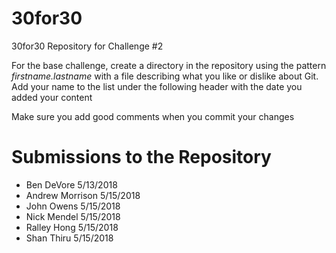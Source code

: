 # 30for30
30for30 Repository for Challenge #2

For the base challenge, create a directory in the repository using the pattern
_firstname.lastname_ with a file describing what you like or dislike about Git.
Add your name to the list under the following header with the date you added
your content

Make sure you add good comments when you commit your changes

# Submissions to the Repository
  - Ben DeVore 5/13/2018
  - Andrew Morrison 5/15/2018
  - John Owens 5/15/2018
  - Nick Mendel 5/15/2018
  - Ralley Hong 5/15/2018
  - Shan Thiru 5/15/2018 
